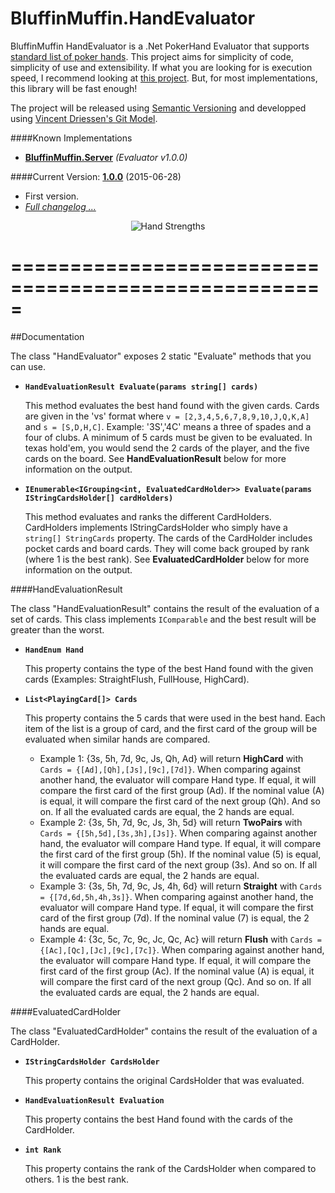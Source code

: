 # BluffinMuffin.HandEvaluator

BluffinMuffin HandEvaluator is a .Net PokerHand Evaluator that supports [standard list of poker hands](https://en.wikipedia.org/wiki/List_of_poker_hands). This project aims for simplicity of code, simplicity of use and extensibility. If what you are looking for is execution speed, I recommend looking at [this project](http://www.codeproject.com/Articles/12279/Fast-Texas-Holdem-Hand-Evaluation-and-Analysis). But, for most implementations, this library will be fast enough!

The project will be released using [Semantic Versioning](http://semver.org) and developped using [Vincent Driessen's Git Model](http://nvie.com/posts/a-successful-git-branching-model/).
    
####Known Implementations
 * **[BluffinMuffin.Server](http://ericmas001.github.io/BluffinMuffin.Server)** *(Evaluator v1.0.0)*


####Current Version: **[1.0.0](https://github.com/Ericmas001/BluffinMuffin.HandEvaluator/releases/tag/v1.0.0)**  (2015-06-28)
 * First version.
 * *[Full changelog ...](https://github.com/Ericmas001/BluffinMuffin.HandEvaluator/blob/master/CHANGELOG.md)*

<p align=center><img src="https://github.com/Ericmas001/BluffinMuffin.HandEvaluator/blob/master/Documentation/hands_strength.png?raw=true" alt="Hand Strengths"></p>


=====================================================
=====================================================
##Documentation

The class "HandEvaluator" exposes 2 static "Evaluate" methods that you can use.
 * **`HandEvaluationResult Evaluate(params string[] cards)`**

   This method evaluates the best hand found with the given cards. Cards are given in the 'vs' format where `v = [2,3,4,5,6,7,8,9,10,J,Q,K,A]` and `s = [S,D,H,C]`. Example: '3S','4C' means a three of spades and a four of clubs. A minimum of 5 cards must be given to be evaluated. In texas hold'em, you would send the 2 cards of the player, and the five cards on the board. See **HandEvaluationResult** below for more information on the output.
 
 * **`IEnumerable<IGrouping<int, EvaluatedCardHolder>> Evaluate(params IStringCardsHolder[] cardHolders)`**

   This method evaluates and ranks the different CardHolders. CardHolders implements IStringCardsHolder who simply have a `string[] StringCards` property. The cards of the CardHolder includes pocket cards and board cards. They will come back grouped by rank (where 1 is the best rank). See **EvaluatedCardHolder** below for more information on the output.
   
####HandEvaluationResult

The class "HandEvaluationResult" contains the result of the evaluation of a set of cards. This class implements `IComparable` and the best result will be greater than the worst.
 * **`HandEnum Hand`**

   This property contains the type of the best Hand found with the given cards (Examples: StraightFlush, FullHouse, HighCard).

 * **`List<PlayingCard[]> Cards`**

   This property contains the 5 cards that were used in the best hand. Each item of the list is a group of card, and the first card of the group will be evaluated when similar hands are compared.
   
    * Example 1: {3s, 5h, 7d, 9c, Js, Qh, Ad} will return **HighCard** with `Cards = {[Ad],[Qh],[Js],[9c],[7d]}`. When comparing against another hand, the evaluator will compare Hand type. If equal, it will compare the first card of the first group (Ad). If the nominal value (A) is equal, it will compare the first card of the next group (Qh). And so on. If all the evaluated cards are equal, the 2 hands are equal.
    * Example 2: {3s, 5h, 7d, 9c, Js, 3h, 5d} will return **TwoPairs** with `Cards = {[5h,5d],[3s,3h],[Js]}`. When comparing against another hand, the evaluator will compare Hand type. If equal, it will compare the first card of the first group (5h). If the nominal value (5) is equal, it will compare the first card of the next group (3s). And so on. If all the evaluated cards are equal, the 2 hands are equal.
    * Example 3: {3s, 5h, 7d, 9c, Js, 4h, 6d} will return **Straight** with `Cards = {[7d,6d,5h,4h,3s]}`. When comparing against another hand, the evaluator will compare Hand type. If equal, it will compare the first card of the first group (7d). If the nominal value (7) is equal, the 2 hands are equal.
    * Example 4: {3c, 5c, 7c, 9c, Jc, Qc, Ac} will return **Flush** with `Cards = {[Ac],[Qc],[Jc],[9c],[7c]}`. When comparing against another hand, the evaluator will compare Hand type. If equal, it will compare the first card of the first group (Ac). If the nominal value (A) is equal, it will compare the first card of the next group (Qc). And so on. If all the evaluated cards are equal, the 2 hands are equal.


####EvaluatedCardHolder

The class "EvaluatedCardHolder" contains the result of the evaluation of a CardHolder.
 * **`IStringCardsHolder CardsHolder`**

   This property contains the original CardsHolder that was evaluated.
   
 * **`HandEvaluationResult Evaluation`**

   This property contains the best Hand found with the cards of the CardHolder.

 * **`int Rank`**

   This property contains the rank of the CardsHolder when compared to others. 1 is the best rank.

